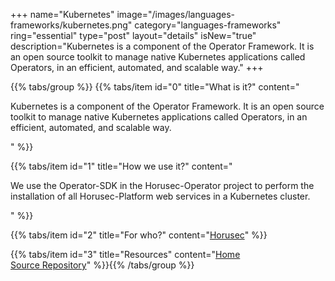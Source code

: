 +++
name="Kubernetes"
image="/images/languages-frameworks/kubernetes.png"
category="languages-frameworks"
ring="essential"
type="post"
layout="details"
isNew="true"
description="Kubernetes is a component of the Operator Framework. It is an open source toolkit to manage native Kubernetes applications called Operators, in an efficient, automated, and scalable way."
+++

{{% tabs/group %}}
  {{% tabs/item id="0" title="What is it?" content="<p>Kubernetes is a component of the Operator Framework. It is an open source toolkit to manage native Kubernetes applications called Operators, in an efficient, automated, and scalable way.</p>" %}}
  
  {{% tabs/item id="1" title="How we use it?" content="<p>We use the Operator-SDK in the Horusec-Operator project to perform the installation of all Horusec-Platform web services in a Kubernetes cluster.</p>" %}}
  
  {{% tabs/item id="2" title="For who?" content="<a href='https://horusec.io/site/'>Horusec</a>" %}}

  {{% tabs/item id="3" title="Resources" content="<a href='https://go.dev/blog/wire'>Home</a></br><a href='https://github.com/google/wire'>Source Repository</a>" %}}{{% /tabs/group %}}
